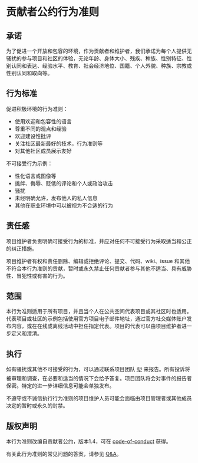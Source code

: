 # 贡献者公约行为准则

## 承诺

为了促进一个开放和包容的环境，作为贡献者和维护者，我们承诺为每个人提供无骚扰的参与项目和社区的体验，无论年龄、身体大小、残疾、种族、性别特征、性别认同和表达、经验水平、教育、社会经济地位、国籍、个人外貌、种族、宗教或性别认同和取向等。

## 行为标准

促进积极环境的行为准则：

- 使用欢迎和包容性的语言
- 尊重不同的观点和经验
- 欢迎建设性批评
- 关注社区最新最好的技术，行为准则等
- 对其他社区成员展示友好

不可接受行为示例：

- 性化语言或图像等
- 挑衅、侮辱、贬低的评论和个人或政治攻击
- 骚扰
- 未经明确允许，发布他人的私人信息
- 其他在职业环境中可以被视为不合适的行为

## 责任感

项目维护者负责明确可接受行为的标准，并应对任何不可接受行为采取适当和公正的纠正措施。

项目维护者有权和责任删除、编辑或拒绝评论、提交、代码、wiki、issue 和其他不符合本行为准则的贡献，暂时或永久禁止任何贡献者参与其他不适当、具有威胁性、冒犯性或有害的行为。

## 范围

本行为准则适用于所有项目，并且当个人在公共空间代表项目或其社区时也适用。代表项目或社区的示例包括使用官方项目电子邮件地址，通过官方社交媒体账户发布内容，或在在线或离线活动中担任指定代表。项目的代表可以由项目维护者进一步定义和澄清。

## 执行

如有骚扰或其他不可接受的行为，可以通过联系项目团队 [📪](mailto:wsvaio@qq.com) 来报告。所有投诉将被审理和调查，在必要和适当的情况下会给予答复。项目团队将会对事件的报告者保密。特定的进一步详细信息可能会单独发布。

不遵守或不诚信执行行为准则的项目维护人员可能会面临由项目管理者或其他成员决定的暂时或永久的封禁。

## 版权声明

本行为准则改编自贡献者公约，版本1.4，可在 [code-of-conduct](https://www.contributor-covenant.org/version/1/4/code-of-conduct.html) 获得。

有关此行为准则的常见问题的答案，请参见 [Q&A](https://www.contributor-covenant.org/faq)。

